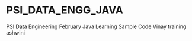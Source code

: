 # PSI_DATA_ENGG_JAVA
PSI Data Engineering February Java Learning Sample Code
Vinay
training
ashwini
